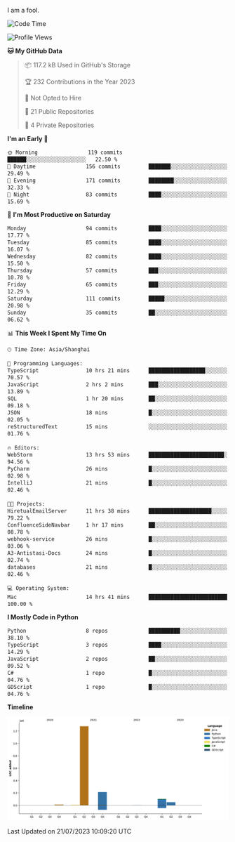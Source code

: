 I am a fool.

<!--START_SECTION:waka-->
![Code Time](http://img.shields.io/badge/Code%20Time-556%20hrs%2034%20mins-blue)

![Profile Views](http://img.shields.io/badge/Profile%20Views-0-blue)

**🐱 My GitHub Data** 

> 📦 117.2 kB Used in GitHub's Storage 
 > 
> 🏆 232 Contributions in the Year 2023
 > 
> 🚫 Not Opted to Hire
 > 
> 📜 21 Public Repositories 
 > 
> 🔑 4 Private Repositories 
 > 
**I'm an Early 🐤** 

```text
🌞 Morning                119 commits         ██████░░░░░░░░░░░░░░░░░░░   22.50 % 
🌆 Daytime                156 commits         ███████░░░░░░░░░░░░░░░░░░   29.49 % 
🌃 Evening                171 commits         ████████░░░░░░░░░░░░░░░░░   32.33 % 
🌙 Night                  83 commits          ████░░░░░░░░░░░░░░░░░░░░░   15.69 % 
```
📅 **I'm Most Productive on Saturday** 

```text
Monday                   94 commits          ████░░░░░░░░░░░░░░░░░░░░░   17.77 % 
Tuesday                  85 commits          ████░░░░░░░░░░░░░░░░░░░░░   16.07 % 
Wednesday                82 commits          ████░░░░░░░░░░░░░░░░░░░░░   15.50 % 
Thursday                 57 commits          ███░░░░░░░░░░░░░░░░░░░░░░   10.78 % 
Friday                   65 commits          ███░░░░░░░░░░░░░░░░░░░░░░   12.29 % 
Saturday                 111 commits         █████░░░░░░░░░░░░░░░░░░░░   20.98 % 
Sunday                   35 commits          ██░░░░░░░░░░░░░░░░░░░░░░░   06.62 % 
```


📊 **This Week I Spent My Time On** 

```text
🕑︎ Time Zone: Asia/Shanghai

💬 Programming Languages: 
TypeScript               10 hrs 21 mins      ██████████████████░░░░░░░   70.57 % 
JavaScript               2 hrs 2 mins        ███░░░░░░░░░░░░░░░░░░░░░░   13.89 % 
SQL                      1 hr 20 mins        ██░░░░░░░░░░░░░░░░░░░░░░░   09.18 % 
JSON                     18 mins             █░░░░░░░░░░░░░░░░░░░░░░░░   02.05 % 
reStructuredText         15 mins             ░░░░░░░░░░░░░░░░░░░░░░░░░   01.76 % 

🔥 Editors: 
WebStorm                 13 hrs 53 mins      ████████████████████████░   94.56 % 
PyCharm                  26 mins             █░░░░░░░░░░░░░░░░░░░░░░░░   02.98 % 
IntelliJ                 21 mins             █░░░░░░░░░░░░░░░░░░░░░░░░   02.46 % 

🐱‍💻 Projects: 
HiretualEmailServer      11 hrs 38 mins      ████████████████████░░░░░   79.22 % 
ConfluenceSideNavbar     1 hr 17 mins        ██░░░░░░░░░░░░░░░░░░░░░░░   08.78 % 
webhook-service          26 mins             █░░░░░░░░░░░░░░░░░░░░░░░░   03.06 % 
A3-Antistasi-Docs        24 mins             █░░░░░░░░░░░░░░░░░░░░░░░░   02.74 % 
databases                21 mins             █░░░░░░░░░░░░░░░░░░░░░░░░   02.46 % 

💻 Operating System: 
Mac                      14 hrs 41 mins      █████████████████████████   100.00 % 
```

**I Mostly Code in Python** 

```text
Python                   8 repos             ██████████░░░░░░░░░░░░░░░   38.10 % 
TypeScript               3 repos             ████░░░░░░░░░░░░░░░░░░░░░   14.29 % 
JavaScript               2 repos             ██░░░░░░░░░░░░░░░░░░░░░░░   09.52 % 
C#                       1 repo              █░░░░░░░░░░░░░░░░░░░░░░░░   04.76 % 
GDScript                 1 repo              █░░░░░░░░░░░░░░░░░░░░░░░░   04.76 % 
```



**Timeline**

![Lines of Code chart](https://raw.githubusercontent.com/VeejaLiu/VeejaLiu/master/assets/bar_graph.png)


 Last Updated on 21/07/2023 10:09:20 UTC
<!--END_SECTION:waka-->
